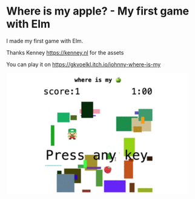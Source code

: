 # Where is my apple? - My first game with Elm

I made my first game with Elm. 

Thanks Kenney https://kenney.nl for the assets

You can play it on https://gkvoelkl.itch.io/johnny-where-is-my

<img src="img/step.gif" width="480" align="left"><br><br><br><br><br><br><br><br><br><br><br><br><br><br>


```Rust

```
